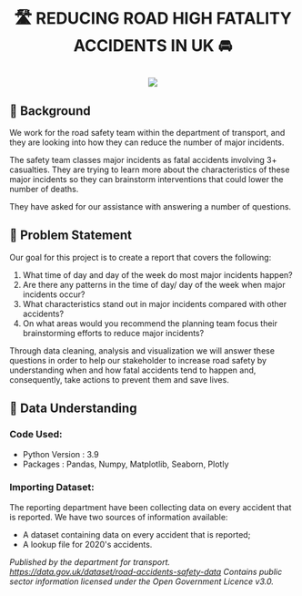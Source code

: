 # <p align="center">🛣️ REDUCING ROAD HIGH FATALITY ACCIDENTS IN UK 🚘</p> 
<p align='center'><img src="https://user-images.githubusercontent.com/67332395/175658573-10724c4c-c2ab-4c2c-9db6-1b88ac6732b8.png"></p>


## 📖 Background
We work for the road safety team within the department of transport, and they are looking into how they can reduce the number of major incidents. 

The safety team classes major incidents as fatal accidents involving 3+ casualties. They are trying to learn more about the characteristics of these major incidents so they can brainstorm interventions that could lower the number of deaths. 

They have asked for our assistance with answering a number of questions.


## 📌 Problem Statement

Our goal for this project is to create a report that covers the following:

1. What time of day and day of the week do most major incidents happen?
2. Are there any patterns in the time of day/ day of the week when major incidents occur?
3. What characteristics stand out in major incidents compared with other accidents?
4. On what areas would you recommend the planning team focus their brainstorming efforts to reduce major incidents?

Through data cleaning, analysis and visualization we will answer these questions in order to help our stakeholder to increase road safety by understanding when and how fatal accidents tend to happen and, consequently, take actions to prevent them and save lives.



## 💾 Data Understanding

### Code Used:

* Python Version : 3.9
* Packages : Pandas, Numpy, Matplotlib, Seaborn, Plotly

### Importing Dataset:

The reporting department have been collecting data on every accident that is reported. We have two sources of information available:
* A dataset containing data on every accident that is reported;
* A lookup file for 2020's accidents.

*Published by the department for transport. https://data.gov.uk/dataset/road-accidents-safety-data* 
*Contains public sector information licensed under the Open Government Licence v3.0.*

<!-- ### Data Dictionary


Variable | Definition
------------ | -------------
 |  accident_index                            | 
 |  accident_year                             |
 |  accident_reference                        |
 |  longitude                                 |
 |  latitude                                  |
 |  accident_severity                         |
 |  number_of_vehicles                        |
 |  number_of_casualties                      |
 |  date                                      |
 |  day_of_week                               |
 |  time                                      |
 |  first_road_class                          |
 |  first_road_number                         |
 |  road_type                                 |
 |  speed_limit                               |
 |  junction_detail                           |
 |  junction_control                          |
 |  second_road_class                         |
 |  second_road_number                        |
 |  pedestrian_crossing_human_control         |
 |  pedestrian_crossing_physical_facilities   |
 |  light_conditions                          |
 |  weather_conditions                        |
 |  road_surface_conditions                   |
 |  special_conditions_at_site                |
 |  carriageway_hazards                       |
 |  urban_or_rural_area                       | -->
